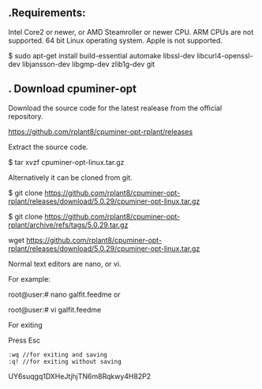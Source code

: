 .Requirements:
---------------

Intel Core2 or newer, or AMD Steamroller or newer CPU. ARM CPUs are not
supported.
64 bit Linux operating system. Apple is not supported.



$ sudo apt-get install build-essential automake libssl-dev libcurl4-openssl-dev libjansson-dev libgmp-dev zlib1g-dev git



. Download cpuminer-opt
------------------------

Download the source code for the latest realease from the official repository.

https://github.com/rplant8/cpuminer-opt-rplant/releases

Extract the source code.

$ tar xvzf cpuminer-opt-linux.tar.gz


Alternatively it can be cloned from git.

$ git clone https://github.com/rplant8/cpuminer-opt-rplant/releases/download/5.0.29/cpuminer-opt-linux.tar.gz
 
 $ git clone https://github.com/rplant8/cpuminer-opt-rplant/archive/refs/tags/5.0.29.tar.gz
 
 
 wget https://github.com/rplant8/cpuminer-opt-rplant/releases/download/5.0.29/cpuminer-opt-linux.tar.gz
 
 Normal text editors are nano, or vi.

For example:

root@user:# nano galfit.feedme
or

root@user:# vi galfit.feedme

For exiting

Press Esc

    :wq //for exiting and saving
    :q! //for exiting without saving
    
 UY6suqgq1DXHeJtjhjTN6m8Rqkwy4H82P2
